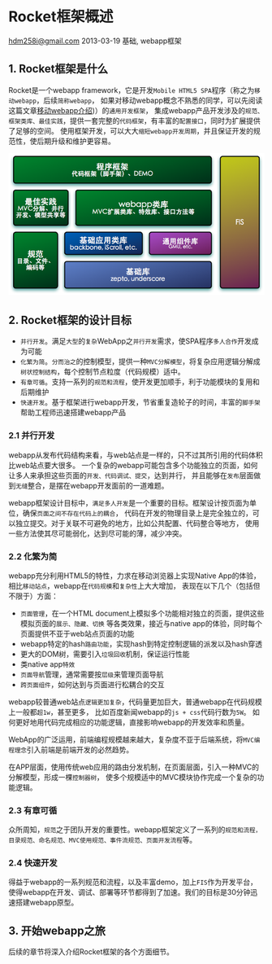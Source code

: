 # Rocket框架概述

hdm258i@gmail.com 2013-03-19 基础, webapp框架

## 1. Rocket框架是什么

Rocket是一个webapp framework，它是开发`Mobile HTML5 SPA`程序（称之为`移动webapp`，后续`简称webapp`，
如果对移动webapp概念不熟悉的同学，可以先阅读这篇文章<a href="/docs/hudamin/rocket/introduce/mobile_webapp.md.html">移动webapp介绍</a>)）的`通用开发框架`，
集成webapp产品开发涉及的`规范、框架类库、最佳实践`，提供一套完整的`代码框架`，有丰富的`配置接口`，同时为扩展提供了足够的空间。
使用框架开发，可以大大`缩短webapp开发周期`，并且保证开发的规范性，使后期升级和维护更容易。

<img title="Rocket框架概览" src="./img/framework-overview.png">

## 2. Rocket框架的设计目标

* `并行开发`。满足`大型`的`复杂`WebApp之`并行开发`需求，使SPA程序`多人合作`开发成为可能
* `化繁为简`。`分而治之`的控制模型，提供一种`MVC分解模型`，将复杂应用逻辑分解成`树状控制结构`，每个控制节点粒度（代码规模）适中。
* `有章可循`。支持一系列的`规范和流程`，使开发更加顺手，利于功能模块的复用和后期维护
* `快速开发`。基于框架进行webapp开发，节省重复造轮子的时间，丰富的`脚手架`帮助工程师迅速搭建webapp产品

### 2.1 并行开发

webapp从发布代码结构来看，与web站点是一样的，只不过其所引用的代码体积比web站点要大很多。
一个复杂的webapp可能包含多个功能独立的页面，如何让多人来承担这些页面的`开发、代码调试、提交`，达到并行，
并且能够在`发布`层面做到`无缝`整合，是摆在webapp开发面前的一道难题。

webapp框架设计目标中，`满足多人开发`是一个重要的目标。框架设计按页面为单位，确保`页面之间不存在代码上的耦合`，
代码在开发的物理目录上是完全独立的，可以独立提交。对于关联不可避免的地方，比如公共配置、代码整合等地方，
使用一些方法使其尽可能弱化，达到尽可能的薄，减少冲突。

### 2.2 化繁为简

webapp充分利用HTML5的特性，力求在移动浏览器上实现Native App的体验，相比`移动站点`，webapp在`代码规模`和`复杂性`上大大增加，
表现在以下几个（包括但不限于）方面：

* `页面管理`，在一个HTML document上模拟多个功能相对独立的页面，提供这些模拟页面的`展示、隐藏、切换`
    等各类效果，接近与native app的体验，同时每个页面提供不亚于web站点页面的功能
* webapp特定的hash`路由功能`，实现hash到特定控制逻辑的派发以及hash穿透
* 更大的DOM树，需要引入`垃圾回收`机制，保证运行性能
* 类native app`特效`
* `页面导航`管理，通常需要按`层级`来管理页面导航
* `跨页面组件`，如何达到与页面进行松耦合的交互

webapp较普通web站点`逻辑更加复杂`，代码量更加巨大，普通webapp在代码规模上一般都`超1w`，甚至更多，
比如百度新闻webapp的`js + css`代码行数为`5W`。
如何更好地用代码完成相应的功能逻辑，直接影响webapp的开发效率和质量。

WebApp的广泛运用，前端编程规模越来越大，复杂度不亚于后端系统，将`MVC编程理念`引入前端是前端开发的必然趋势。

在APP层面，使用传统web应用的路由分发机制，在页面层面，引入一种MVC的分解模型，形成一棵`控制器树`，
使多个规模适中的MVC模块协作完成一个复杂的功能逻辑。

### 2.3 有章可循

众所周知，`规范`之于团队开发的重要性。webapp框架定义了一系列的`规范和流程，目录规范、命名规范、MVC使用规范、事件流规范、页面开发流程`等。

### 2.4 快速开发

得益于webapp的一系列规范和流程，以及丰富demo，加上`FIS`作为开发平台，
使得webapp在开发、调试、部署等环节都得到了加速。我们的目标是30分钟迅速搭建webapp原型。

## 3. 开始webapp之旅

后续的章节将深入介绍Rocket框架的各个方面细节。

